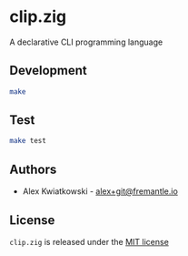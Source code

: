 # clip.zig

A declarative CLI programming language

## Development

```sh
make
```

## Test

```sh
make test
```

## Authors

- Alex Kwiatkowski - alex+git@fremantle.io

## License

`clip.zig` is released under the [MIT license](./LICENSE)
